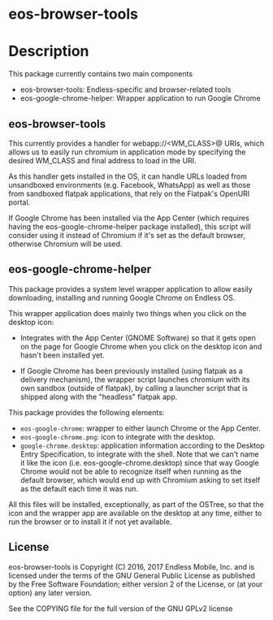 # eos-browser-tools

# Description

This package currently contains two main components

  * eos-browser-tools: Endless-specific and browser-related tools
  * eos-google-chrome-helper: Wrapper application to run Google Chrome

## eos-browser-tools

This currently provides a handler for webapp://<WM_CLASS>@<URI> URIs,
which allows us to easily run chromium in application mode by
specifying the desired WM_CLASS and final address to load in the URI.

As this handler gets installed in the OS, it can handle URLs loaded
from unsandboxed environments (e.g. Facebook, WhatsApp) as well as
those from sandboxed flatpak applications, that rely on the Flatpak's
OpenURI portal.

If Google Chrome has been installed via the App Center (which requires
having the eos-google-chrome-helper package installed), this script
will consider using it instead of Chromium if it's set as the default
browser, otherwise Chromium will be used.

## eos-google-chrome-helper

This package provides a system level wrapper application to allow easily
downloading, installing and running Google Chrome on Endless OS.

This wrapper application does mainly two things when you click on the desktop icon:

  * Integrates with the App Center (GNOME Software) so that it gets open on the page
    for Google Chrome when you click on the desktop icon and hasn't been installed yet.

  * If Google Chrome has been previously installed (using flatpak as a delivery mechanism),
    the wrapper script launches chromium with its own sandbox (outside of flatpak), by
    calling a launcher script that is shipped along with the "headless" flatpak app.

This package provides the following elements:
  * `eos-google-chrome`: wrapper to either launch Chrome or the App Center.
  * `eos-google-chrome.png`: icon to integrate with the desktop.
  * `google-chrome.desktop`: application information according to the Desktop Entry
  Specification, to integrate with the shell. Note that we can't name it like the
  icon (i.e. eos-google-chrome.desktop) since that way Google Chrome would not be
  able to recognize itself when running as the default browser, which would end up
  with Chromium asking to set itself as the default each time it was run.

All this files will be installed, exceptionally, as part of the OSTree, so that the
icon and the wrapper app are available on the desktop at any time, either to run
the browser or to install it if not yet available.

## License

eos-browser-tools is Copyright (C) 2016, 2017 Endless Mobile, Inc.
and is licensed under the terms of the GNU General Public License
as published by the Free Software Foundation; either version 2 of
the License, or (at your option) any later version.

See the COPYING file for the full version of the GNU GPLv2 license
